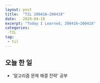 ```yaml
---
layout: post
title:  "TIL 200416~200418"
date:   2020-04-18
excerpt: "Today I Learned, 200416~200418"
categories: 
 -TIL
tag:
 - til
---
```

## 오늘 한 일

* '알고리즘 문제 해결 전략' 공부